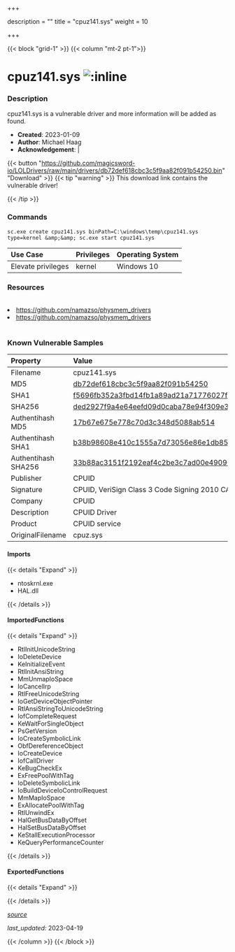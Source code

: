 +++

description = ""
title = "cpuz141.sys"
weight = 10

+++


{{< block "grid-1" >}}
{{< column "mt-2 pt-1">}}


# cpuz141.sys ![:inline](/images/twitter_verified.png) 


### Description

cpuz141.sys is a vulnerable driver and more information will be added as found.

- **Created**: 2023-01-09
- **Author**: Michael Haag
- **Acknowledgement**:  | [](https://twitter.com/)

{{< button "https://github.com/magicsword-io/LOLDrivers/raw/main/drivers/db72def618cbc3c5f9aa82f091b54250.bin" "Download" >}}
{{< tip "warning" >}}
This download link contains the vulnerable driver!

{{< /tip >}}

### Commands

```
sc.exe create cpuz141.sys binPath=C:\windows\temp\cpuz141.sys type=kernel &amp;&amp; sc.exe start cpuz141.sys
```

| Use Case | Privileges | Operating System | 
|:---- | ---- | ---- |
| Elevate privileges | kernel | Windows 10 |

### Resources
<br>
<li><a href=" https://github.com/namazso/physmem_drivers"> https://github.com/namazso/physmem_drivers</a></li>
<li><a href="https://github.com/namazso/physmem_drivers">https://github.com/namazso/physmem_drivers</a></li>
<br>

### Known Vulnerable Samples

| Property           | Value |
|:-------------------|:------|
| Filename           | cpuz141.sys |
| MD5                | [db72def618cbc3c5f9aa82f091b54250](https://www.virustotal.com/gui/file/db72def618cbc3c5f9aa82f091b54250) |
| SHA1               | [f5696fb352a3fbd14fb1a89ad21a71776027f9ab](https://www.virustotal.com/gui/file/f5696fb352a3fbd14fb1a89ad21a71776027f9ab) |
| SHA256             | [ded2927f9a4e64eefd09d0caba78e94f309e3a6292841ae81d5528cab109f95d](https://www.virustotal.com/gui/file/ded2927f9a4e64eefd09d0caba78e94f309e3a6292841ae81d5528cab109f95d) |
| Authentihash MD5   | [17b67e675e778c70d3c348d5088ab514](https://www.virustotal.com/gui/search/authentihash%253A17b67e675e778c70d3c348d5088ab514) |
| Authentihash SHA1  | [b38b98608e410c1555a7d73056e86e1db850bb2e](https://www.virustotal.com/gui/search/authentihash%253Ab38b98608e410c1555a7d73056e86e1db850bb2e) |
| Authentihash SHA256| [33b88ac3151f2192eaf4c2be3c7ad00e49090c8b94ec51b754e19ac784b087aa](https://www.virustotal.com/gui/search/authentihash%253A33b88ac3151f2192eaf4c2be3c7ad00e49090c8b94ec51b754e19ac784b087aa) |
| Publisher         | CPUID |
| Signature         | CPUID, VeriSign Class 3 Code Signing 2010 CA, VeriSign   |
| Company           | CPUID |
| Description       | CPUID Driver |
| Product           | CPUID service |
| OriginalFilename  | cpuz.sys |


#### Imports
{{< details "Expand" >}}
* ntoskrnl.exe
* HAL.dll

{{< /details >}}
#### ImportedFunctions
{{< details "Expand" >}}
* RtlInitUnicodeString
* IoDeleteDevice
* KeInitializeEvent
* RtlInitAnsiString
* MmUnmapIoSpace
* IoCancelIrp
* RtlFreeUnicodeString
* IoGetDeviceObjectPointer
* RtlAnsiStringToUnicodeString
* IofCompleteRequest
* KeWaitForSingleObject
* PsGetVersion
* IoCreateSymbolicLink
* ObfDereferenceObject
* IoCreateDevice
* IofCallDriver
* KeBugCheckEx
* ExFreePoolWithTag
* IoDeleteSymbolicLink
* IoBuildDeviceIoControlRequest
* MmMapIoSpace
* ExAllocatePoolWithTag
* RtlUnwindEx
* HalGetBusDataByOffset
* HalSetBusDataByOffset
* KeStallExecutionProcessor
* KeQueryPerformanceCounter

{{< /details >}}
#### ExportedFunctions
{{< details "Expand" >}}

{{< /details >}}


[*source*](https://github.com/magicsword-io/LOLDrivers/tree/main/yaml/cpuz141.yaml)

*last_updated:* 2023-04-19








{{< /column >}}
{{< /block >}}
